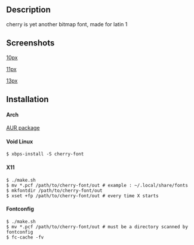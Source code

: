 ## Description

cherry is yet another bitmap font, made for latin 1 

## Screenshots

[10px](https://raw.github.com/marinhoc/cherry-font/master/img/10.png)

[11px](https://raw.github.com/marinhoc/cherry-font/master/img/11.png)

[13px](https://raw.github.com/marinhoc/cherry-font/master/img/13.png)

## Installation

#### Arch

[AUR package](https://aur.archlinux.org/packages/cherry-font/)

#### Void Linux

```shell
$ xbps-install -S cherry-font
```

#### X11

```shell
$ ./make.sh
$ mv *.pcf /path/to/cherry-font/out # example : ~/.local/share/fonts
$ mkfontdir /path/to/cherry-font/out
$ xset +fp /path/to/cherry-font/out # every time X starts
```

#### Fontconfig

```shell
$ ./make.sh
$ mv *.pcf /path/to/cherry-font/out # must be a directory scanned by fontconfig
$ fc-cache -fv
```
